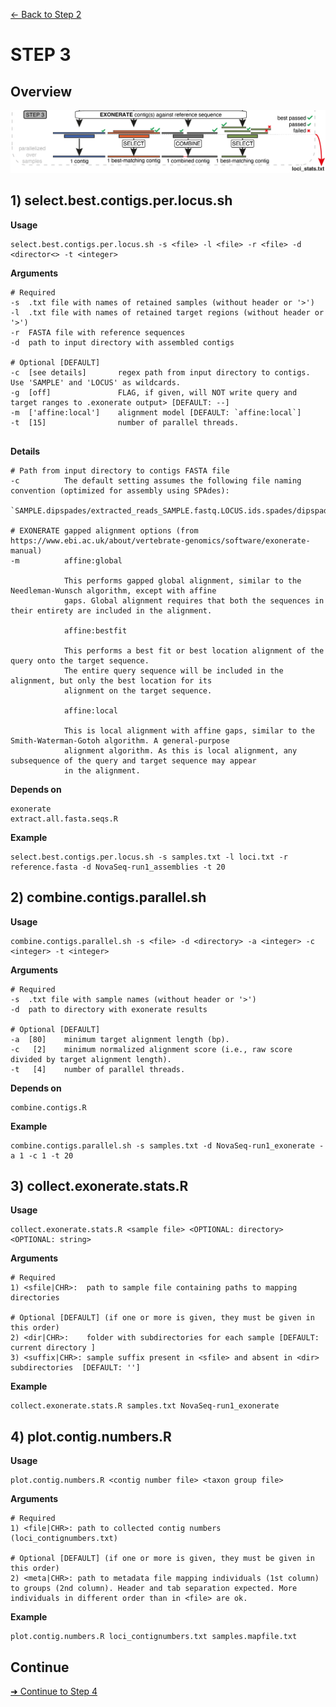 [← Back to Step 2](Step2_Sequence_Assembly.md)


# STEP 3

## Overview
![Step.png](https://raw.githubusercontent.com/scrameri/CaptureAl/master/tutorial/CaptureAl_Step3.png)


## 1) select.best.contigs.per.locus.sh

**Usage**
```
select.best.contigs.per.locus.sh -s <file> -l <file> -r <file> -d <director<> -t <integer>
```

**Arguments**
```
# Required
-s  .txt file with names of retained samples (without header or '>')
-l  .txt file with names of retained target regions (without header or '>')
-r  FASTA file with reference sequences
-d  path to input directory with assembled contigs

# Optional [DEFAULT]
-c  [see details]       regex path from input directory to contigs. Use 'SAMPLE' and 'LOCUS' as wildcards.
-g  [off]               FLAG, if given, will NOT write query and target ranges to .exonerate output> [DEFAULT: --]
-m  ['affine:local']    alignment model [DEFAULT: `affine:local`]
-t  [15]                number of parallel threads.


```

**Details**
```
# Path from input directory to contigs FASTA file
-c          The default setting assumes the following file naming convention (optimized for assembly using SPAdes):
            `SAMPLE.dipspades/extracted_reads_SAMPLE.fastq.LOCUS.ids.spades/dipspades/consensus_contigs.fasta`

# EXONERATE gapped alignment options (from https://www.ebi.ac.uk/about/vertebrate-genomics/software/exonerate-manual)
-m          affine:global
            
            This performs gapped global alignment, similar to the Needleman-Wunsch algorithm, except with affine
            gaps. Global alignment requires that both the sequences in their entirety are included in the alignment.

            affine:bestfit

            This performs a best fit or best location alignment of the query onto the target sequence.
            The entire query sequence will be included in the alignment, but only the best location for its
            alignment on the target sequence.

            affine:local
               
            This is local alignment with affine gaps, similar to the Smith-Waterman-Gotoh algorithm. A general-purpose
            alignment algorithm. As this is local alignment, any subsequence of the query and target sequence may appear
            in the alignment.
```

**Depends on**
```
exonerate
extract.all.fasta.seqs.R
```


**Example**
```
select.best.contigs.per.locus.sh -s samples.txt -l loci.txt -r reference.fasta -d NovaSeq-run1_assemblies -t 20
```


## 2) combine.contigs.parallel.sh

**Usage**
```
combine.contigs.parallel.sh -s <file> -d <directory> -a <integer> -c <integer> -t <integer>
```

**Arguments**
```
# Required
-s  .txt file with sample names (without header or '>')
-d  path to directory with exonerate results

# Optional [DEFAULT]
-a  [80]    minimum target alignment length (bp).
-c   [2]    minimum normalized alignment score (i.e., raw score divided by target alignment length).
-t   [4]    number of parallel threads.

```

**Depends on**
```
combine.contigs.R
```


**Example**
```
combine.contigs.parallel.sh -s samples.txt -d NovaSeq-run1_exonerate -a 1 -c 1 -t 20
```


## 3) collect.exonerate.stats.R

**Usage**
```
collect.exonerate.stats.R <sample file> <OPTIONAL: directory> <OPTIONAL: string>
```

**Arguments**
```
# Required
1) <sfile|CHR>:  path to sample file containing paths to mapping directories

# Optional [DEFAULT] (if one or more is given, they must be given in this order)
2) <dir|CHR>:    folder with subdirectories for each sample [DEFAULT: current directory ]
3) <suffix|CHR>: sample suffix present in <sfile> and absent in <dir> subdirectories  [DEFAULT: '']
```

**Example**
```
collect.exonerate.stats.R samples.txt NovaSeq-run1_exonerate
```


## 4) plot.contig.numbers.R

**Usage**
```
plot.contig.numbers.R <contig number file> <taxon group file>
```

**Arguments**
```
# Required
1) <file|CHR>: path to collected contig numbers (loci_contignumbers.txt)

# Optional [DEFAULT] (if one or more is given, they must be given in this order)
2) <meta|CHR>: path to metadata file mapping individuals (1st column) to groups (2nd column). Header and tab separation expected. More individuals in different order than in <file> are ok.
```

**Example**
```
plot.contig.numbers.R loci_contignumbers.txt samples.mapfile.txt
```


## Continue
[➜ Continue to Step 4](Step4_Sample_and_Locus_Filtering.md)
